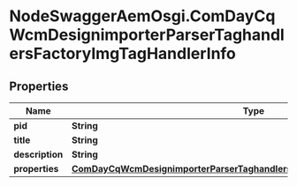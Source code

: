 # NodeSwaggerAemOsgi.ComDayCqWcmDesignimporterParserTaghandlersFactoryImgTagHandlerInfo

## Properties
Name | Type | Description | Notes
------------ | ------------- | ------------- | -------------
**pid** | **String** |  | [optional] 
**title** | **String** |  | [optional] 
**description** | **String** |  | [optional] 
**properties** | [**ComDayCqWcmDesignimporterParserTaghandlersFactoryImgTagHandlerProperties**](ComDayCqWcmDesignimporterParserTaghandlersFactoryImgTagHandlerProperties.md) |  | [optional] 


